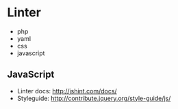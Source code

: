 # Linter

- php
- yaml
- css
- javascript

## JavaScript

- Linter docs: http://jshint.com/docs/
- Styleguide: http://contribute.jquery.org/style-guide/js/
